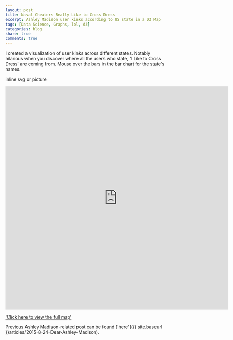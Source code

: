 ```yaml
---
layout: post
title: Naval Cheaters Really Like to Cross Dress
excerpt: Ashley Madison user kinks according to US state in a D3 Map
tags: [Data Science, Graphs, lol, d3]
categories: blog
share: true
comments: true
---
```


I created a visualization of user kinks across different states. Notably hilarious when you discover where all the users who state, 'I Like to Cross Dress' are coming from. Mouse over the bars in the bar chart for the state's names.

inline svg or picture

<iframe src="http://bl.ocks.org/potatochip/raw/756ef5fcc9febfb4fd66/" marginwidth="0" marginheight="0" scrolling="no" width="700" height="700" frameborder="0">Browswer not supported</iframe>

['Click here to view the full map'](http://bl.ocks.org/potatochip/raw/756ef5fcc9febfb4fd66/)


Previous Ashley Madison-related post can be found ['here']({{ site.baseurl }}articles/2015-8-24-Dear-Ashley-Madison).

